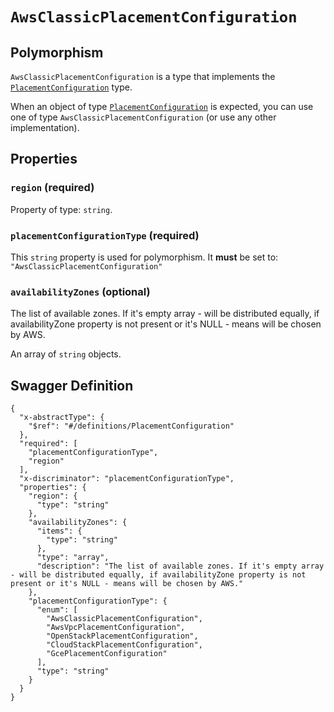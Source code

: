 # `AwsClassicPlacementConfiguration` #



## Polymorphism ##

`AwsClassicPlacementConfiguration` is a type that implements the [`PlacementConfiguration`](./../definitions/PlacementConfiguration.mkd) type.

When an object of type [`PlacementConfiguration`](./../definitions/PlacementConfiguration.mkd) is expected, you can use one of type `AwsClassicPlacementConfiguration`
(or use any other implementation).




## Properties ##

### `region` (required) ###




Property of type: `string`.




### `placementConfigurationType` (required) ###




This `string` property is used for polymorphism. It **must** be set to: `"AwsClassicPlacementConfiguration"`


### `availabilityZones` (optional) ###

The list of available zones. If it's empty array - will be distributed equally, if availabilityZone property is not present or it's NULL - means will be chosen by AWS.


An array of 
`string` objects.





## Swagger Definition ##

    {
      "x-abstractType": {
        "$ref": "#/definitions/PlacementConfiguration"
      }, 
      "required": [
        "placementConfigurationType", 
        "region"
      ], 
      "x-discriminator": "placementConfigurationType", 
      "properties": {
        "region": {
          "type": "string"
        }, 
        "availabilityZones": {
          "items": {
            "type": "string"
          }, 
          "type": "array", 
          "description": "The list of available zones. If it's empty array - will be distributed equally, if availabilityZone property is not present or it's NULL - means will be chosen by AWS."
        }, 
        "placementConfigurationType": {
          "enum": [
            "AwsClassicPlacementConfiguration", 
            "AwsVpcPlacementConfiguration", 
            "OpenStackPlacementConfiguration", 
            "CloudStackPlacementConfiguration", 
            "GcePlacementConfiguration"
          ], 
          "type": "string"
        }
      }
    }

